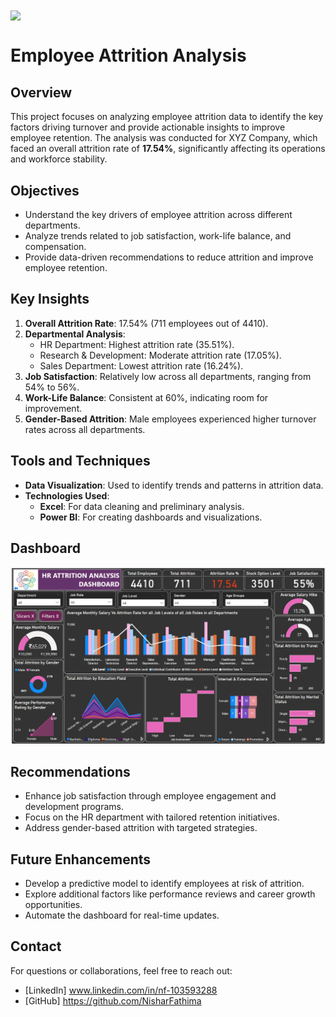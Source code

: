 <img src="https://img.freepik.com/premium-photo/human-resources-hr-concept-search-employees_102583-6600.jpg"  align="center">

# Employee Attrition Analysis

## Overview
This project focuses on analyzing employee attrition data to identify the key factors driving turnover and provide actionable insights to improve employee retention. The analysis was conducted for XYZ Company, which faced an overall attrition rate of **17.54%**, significantly affecting its operations and workforce stability.

## Objectives
- Understand the key drivers of employee attrition across different departments.
- Analyze trends related to job satisfaction, work-life balance, and compensation.
- Provide data-driven recommendations to reduce attrition and improve employee retention.

## Key Insights
1. **Overall Attrition Rate**: 17.54% (711 employees out of 4410).
2. **Departmental Analysis**:
   - HR Department: Highest attrition rate (35.51%).
   - Research & Development: Moderate attrition rate (17.05%).
   - Sales Department: Lowest attrition rate (16.24%).
3. **Job Satisfaction**: Relatively low across all departments, ranging from 54% to 56%.
4. **Work-Life Balance**: Consistent at 60%, indicating room for improvement.
5. **Gender-Based Attrition**: Male employees experienced higher turnover rates across all departments.

## Tools and Techniques
- **Data Visualization**: Used to identify trends and patterns in attrition data.
- **Technologies Used**: 
  - **Excel**: For data cleaning and preliminary analysis.
  - **Power BI**: For creating dashboards and visualizations.

## Dashboard 
  
<img src="https://github.com/NisharFathima/Data-Analytics-Projects-Portfolio/blob/Dashboard-Screenshots/HR%20Dashboard.png">

## Recommendations
  - Enhance job satisfaction through employee engagement and development programs.
  - Focus on the HR department with tailored retention initiatives.
  - Address gender-based attrition with targeted strategies.

## Future Enhancements
- Develop a predictive model to identify employees at risk of attrition.
- Explore additional factors like performance reviews and career growth opportunities.
- Automate the dashboard for real-time updates.

## Contact
For questions or collaborations, feel free to reach out:
- [LinkedIn] www.linkedin.com/in/nf-103593288
- [GitHub] https://github.com/NisharFathima
